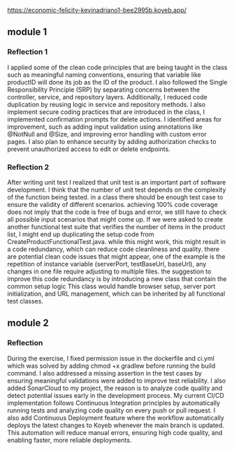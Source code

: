 https://economic-felicity-kevinadriano1-bee2995b.koyeb.app/

## module 1
### Reflection 1

I applied some of the clean code principles that are being taught in the class such as meaningful naming conventions, ensuring that variable like productID will done its job as the ID of the product. I also followed the Single Responsibility Principle (SRP) by separating concerns between the controller, service, and repository layers. Additionally, I reduced code duplication by reusing logic in service and repository methods. I also implement secure coding practices that are introduced in the class, I implemented confirmation prompts for delete actions. I identified areas for improvement, such as adding input validation using annotations like @NotNull and @Size, and improving error handling with custom error pages. I also plan to enhance security by adding authorization checks to prevent unauthorized access to edit or delete endpoints.

### Reflection 2
After writing unit test I realized that unit test is an important part of software development. I think that the number of unit test depends on the complexity of the function being tested. in a class there should be enough test case to ensure the validity of different scenarios. achieving 100% code coverage does not imply that the code is free of bugs and error, we still have to check all possible input scenarios that might come up. If we were asked to create another functional test suite that verifies the number of items in the product list, I might end up duplicating the setup code from CreateProductFunctionalTest.java. while this might work, this might result in a code redundancy, which can reduce code cleanliness and quality. there are potential clean code issues that might appear, one of the example is the repetition of instance variable (serverPort, testBaseUrl, baseUrl), any changes in one file require adjusting to multiple files. the suggestion to improve this code redundancy is by introducing a new class that contain the common setup logic This class would handle browser setup, server port initialization, and URL management, which can be inherited by all functional test classes.

## module 2
### Reflection
During the exercise, I fixed permission issue in the dockerfile and ci.yml which was solved by adding chmod +x gradlew before running the build command. I also addressed a missing assertion in the test cases by ensuring meaningful validations were added to improve test reliability. I also added SonarCloud to my project, the reason is to analyze code quality and detect potential issues early in the development process. My current CI/CD implementation follows Continuous Integration principles by automatically running tests and analyzing code quality on every push or pull request. I also add Continuous Deployment feature where the workflow automatically deploys the latest changes to Koyeb whenever the main branch is updated. This automation will reduce manual errors, ensuring high code quality, and enabling faster, more reliable deployments.
